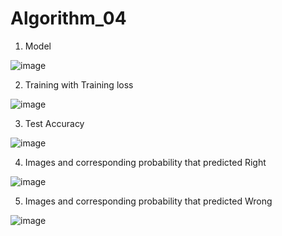 # Algorithm_04

1. Model

![image](https://user-images.githubusercontent.com/107315938/173197186-6eb3566b-1be7-48fa-adaf-e94120fdf97c.png)

2. Training with Training loss

![image](https://user-images.githubusercontent.com/107315938/173197235-1f83011d-7fb9-4cfe-b425-f67aec94bb35.png)

3. Test Accuracy

![image](https://user-images.githubusercontent.com/107315938/173197257-6e846a56-b1fe-4d4c-9bbb-89d23ed18d10.png)

4. Images and corresponding probability that predicted Right

![image](https://user-images.githubusercontent.com/107315938/173197277-8354d8bf-e286-4921-ba4a-bd49fc2b4dcf.png)

5. Images and corresponding probability that predicted Wrong

![image](https://user-images.githubusercontent.com/107315938/173197311-829c08b9-a4ca-4e7a-b4cb-c48007105696.png)
